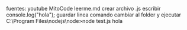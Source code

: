 fuentes: youtube MitoCode
leerme.md
crear archivo .js
escribir
console.log("hola");
guardar
linea comando
cambiar al folder y ejecutar
C:\Program Files\nodejs\node>node test.js
hola